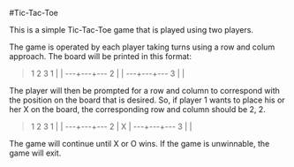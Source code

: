 #Tic-Tac-Toe

This is a simple Tic-Tac-Toe game that is played using two players.

The game is operated by each player taking turns using a row and colum approach.  The board will be printed in this format:

>   1   2   3
> 1   |   |
>  ---+---+---
> 2   |   |
>  ---+---+---
> 3   |   |

The player will then be prompted for a row and column to correspond with the position on the board that is desired.  So, if player 1 wants to place his or her X on the board, the corresponding row and column should be 2, 2.

>   1   2   3
> 1   |   |
>  ---+---+---
> 2   | X |
>  ---+---+---
> 3   |   |

The game will continue until X or O wins.  If the game is unwinnable, the game will exit.
